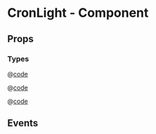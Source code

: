 # CronLight - Component

## Props

<api-core-props>
<template v-slot:r1c2>

@[code](@/src/api/default/fields.js)

</template>
<template v-slot:r2c2>

@[code](@/src/api/default/periods.js)

</template>
<template v-slot:r4c2>

[en.js](https://github.com/abichinger/vue-js-cron/blob/main/core/src/locale/en.js)

</template>
</api-core-props>

### Types

@[code](@/src/api/types/field.ts)

@[code](@/src/api/types/period.ts)

@[code](@/src/api/types/locale.ts)

## Events

<api-core-events />